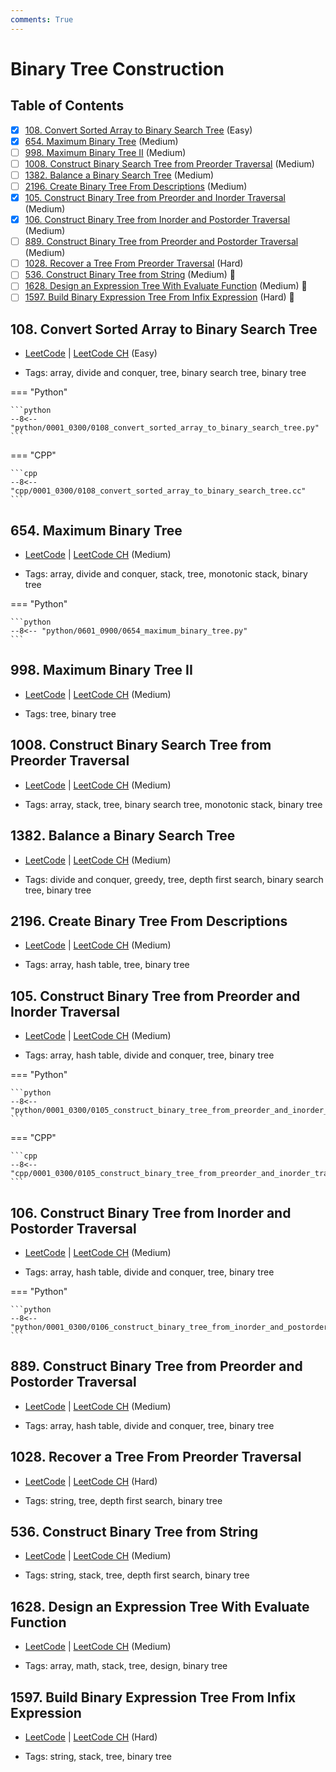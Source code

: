 ```yaml
---
comments: True
---
```


# Binary Tree Construction

## Table of Contents

- [x] [108. Convert Sorted Array to Binary Search Tree](https://leetcode.cn/problems/convert-sorted-array-to-binary-search-tree/) (Easy)
- [x] [654. Maximum Binary Tree](https://leetcode.cn/problems/maximum-binary-tree/) (Medium)
- [ ] [998. Maximum Binary Tree II](https://leetcode.cn/problems/maximum-binary-tree-ii/) (Medium)
- [ ] [1008. Construct Binary Search Tree from Preorder Traversal](https://leetcode.cn/problems/construct-binary-search-tree-from-preorder-traversal/) (Medium)
- [ ] [1382. Balance a Binary Search Tree](https://leetcode.cn/problems/balance-a-binary-search-tree/) (Medium)
- [ ] [2196. Create Binary Tree From Descriptions](https://leetcode.cn/problems/create-binary-tree-from-descriptions/) (Medium)
- [x] [105. Construct Binary Tree from Preorder and Inorder Traversal](https://leetcode.cn/problems/construct-binary-tree-from-preorder-and-inorder-traversal/) (Medium)
- [x] [106. Construct Binary Tree from Inorder and Postorder Traversal](https://leetcode.cn/problems/construct-binary-tree-from-inorder-and-postorder-traversal/) (Medium)
- [ ] [889. Construct Binary Tree from Preorder and Postorder Traversal](https://leetcode.cn/problems/construct-binary-tree-from-preorder-and-postorder-traversal/) (Medium)
- [ ] [1028. Recover a Tree From Preorder Traversal](https://leetcode.cn/problems/recover-a-tree-from-preorder-traversal/) (Hard)
- [ ] [536. Construct Binary Tree from String](https://leetcode.cn/problems/construct-binary-tree-from-string/) (Medium) 👑
- [ ] [1628. Design an Expression Tree With Evaluate Function](https://leetcode.cn/problems/design-an-expression-tree-with-evaluate-function/) (Medium) 👑
- [ ] [1597. Build Binary Expression Tree From Infix Expression](https://leetcode.cn/problems/build-binary-expression-tree-from-infix-expression/) (Hard) 👑

## 108. Convert Sorted Array to Binary Search Tree

-   [LeetCode](https://leetcode.com/problems/convert-sorted-array-to-binary-search-tree/) | [LeetCode CH](https://leetcode.cn/problems/convert-sorted-array-to-binary-search-tree/) (Easy)

-   Tags: array, divide and conquer, tree, binary search tree, binary tree

=== "Python"

    ```python
    --8<-- "python/0001_0300/0108_convert_sorted_array_to_binary_search_tree.py"
    ```


=== "CPP"

    ```cpp
    --8<-- "cpp/0001_0300/0108_convert_sorted_array_to_binary_search_tree.cc"
    ```



## 654. Maximum Binary Tree

-   [LeetCode](https://leetcode.com/problems/maximum-binary-tree/) | [LeetCode CH](https://leetcode.cn/problems/maximum-binary-tree/) (Medium)

-   Tags: array, divide and conquer, stack, tree, monotonic stack, binary tree

=== "Python"

    ```python
    --8<-- "python/0601_0900/0654_maximum_binary_tree.py"
    ```



## 998. Maximum Binary Tree II

-   [LeetCode](https://leetcode.com/problems/maximum-binary-tree-ii/) | [LeetCode CH](https://leetcode.cn/problems/maximum-binary-tree-ii/) (Medium)

-   Tags: tree, binary tree


## 1008. Construct Binary Search Tree from Preorder Traversal

-   [LeetCode](https://leetcode.com/problems/construct-binary-search-tree-from-preorder-traversal/) | [LeetCode CH](https://leetcode.cn/problems/construct-binary-search-tree-from-preorder-traversal/) (Medium)

-   Tags: array, stack, tree, binary search tree, monotonic stack, binary tree


## 1382. Balance a Binary Search Tree

-   [LeetCode](https://leetcode.com/problems/balance-a-binary-search-tree/) | [LeetCode CH](https://leetcode.cn/problems/balance-a-binary-search-tree/) (Medium)

-   Tags: divide and conquer, greedy, tree, depth first search, binary search tree, binary tree


## 2196. Create Binary Tree From Descriptions

-   [LeetCode](https://leetcode.com/problems/create-binary-tree-from-descriptions/) | [LeetCode CH](https://leetcode.cn/problems/create-binary-tree-from-descriptions/) (Medium)

-   Tags: array, hash table, tree, binary tree


## 105. Construct Binary Tree from Preorder and Inorder Traversal

-   [LeetCode](https://leetcode.com/problems/construct-binary-tree-from-preorder-and-inorder-traversal/) | [LeetCode CH](https://leetcode.cn/problems/construct-binary-tree-from-preorder-and-inorder-traversal/) (Medium)

-   Tags: array, hash table, divide and conquer, tree, binary tree

=== "Python"

    ```python
    --8<-- "python/0001_0300/0105_construct_binary_tree_from_preorder_and_inorder_traversal.py"
    ```


=== "CPP"

    ```cpp
    --8<-- "cpp/0001_0300/0105_construct_binary_tree_from_preorder_and_inorder_traversal.cc"
    ```



## 106. Construct Binary Tree from Inorder and Postorder Traversal

-   [LeetCode](https://leetcode.com/problems/construct-binary-tree-from-inorder-and-postorder-traversal/) | [LeetCode CH](https://leetcode.cn/problems/construct-binary-tree-from-inorder-and-postorder-traversal/) (Medium)

-   Tags: array, hash table, divide and conquer, tree, binary tree

=== "Python"

    ```python
    --8<-- "python/0001_0300/0106_construct_binary_tree_from_inorder_and_postorder_traversal.py"
    ```



## 889. Construct Binary Tree from Preorder and Postorder Traversal

-   [LeetCode](https://leetcode.com/problems/construct-binary-tree-from-preorder-and-postorder-traversal/) | [LeetCode CH](https://leetcode.cn/problems/construct-binary-tree-from-preorder-and-postorder-traversal/) (Medium)

-   Tags: array, hash table, divide and conquer, tree, binary tree


## 1028. Recover a Tree From Preorder Traversal

-   [LeetCode](https://leetcode.com/problems/recover-a-tree-from-preorder-traversal/) | [LeetCode CH](https://leetcode.cn/problems/recover-a-tree-from-preorder-traversal/) (Hard)

-   Tags: string, tree, depth first search, binary tree


## 536. Construct Binary Tree from String

-   [LeetCode](https://leetcode.com/problems/construct-binary-tree-from-string/) | [LeetCode CH](https://leetcode.cn/problems/construct-binary-tree-from-string/) (Medium)

-   Tags: string, stack, tree, depth first search, binary tree


## 1628. Design an Expression Tree With Evaluate Function

-   [LeetCode](https://leetcode.com/problems/design-an-expression-tree-with-evaluate-function/) | [LeetCode CH](https://leetcode.cn/problems/design-an-expression-tree-with-evaluate-function/) (Medium)

-   Tags: array, math, stack, tree, design, binary tree


## 1597. Build Binary Expression Tree From Infix Expression

-   [LeetCode](https://leetcode.com/problems/build-binary-expression-tree-from-infix-expression/) | [LeetCode CH](https://leetcode.cn/problems/build-binary-expression-tree-from-infix-expression/) (Hard)

-   Tags: string, stack, tree, binary tree

